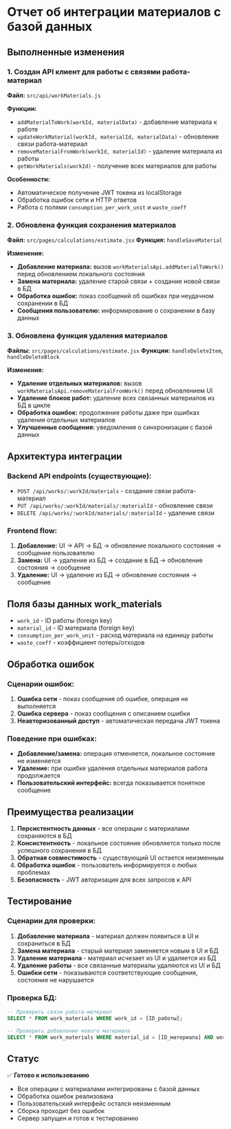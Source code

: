 # Отчет об интеграции материалов с базой данных

## Выполненные изменения

### 1. Создан API клиент для работы с связями работа-материал

**Файл:** `src/api/workMaterials.js`

**Функции:**
- `addMaterialToWork(workId, materialData)` - добавление материала к работе
- `updateWorkMaterial(workId, materialId, materialData)` - обновление связи работа-материал
- `removeMaterialFromWork(workId, materialId)` - удаление материала из работы
- `getWorkMaterials(workId)` - получение всех материалов для работы

**Особенности:**
- Автоматическое получение JWT токена из localStorage
- Обработка ошибок сети и HTTP ответов
- Работа с полями `consumption_per_work_unit` и `waste_coeff`

### 2. Обновлена функция сохранения материалов

**Файл:** `src/pages/calculations/estimate.jsx`
**Функция:** `handleSaveMaterial`

**Изменения:**
- **Добавление материала:** вызов `workMaterialsApi.addMaterialToWork()` перед обновлением локального состояния
- **Замена материала:** удаление старой связи + создание новой связи в БД
- **Обработка ошибок:** показ сообщений об ошибках при неудачном сохранении в БД
- **Сообщения пользователю:** информирование о сохранении в базу данных

### 3. Обновлена функция удаления материалов

**Файлы:** `src/pages/calculations/estimate.jsx`
**Функции:** `handleDeleteItem`, `handleDeleteBlock`

**Изменения:**
- **Удаление отдельных материалов:** вызов `workMaterialsApi.removeMaterialFromWork()` перед обновлением UI
- **Удаление блоков работ:** удаление всех связанных материалов из БД в цикле
- **Обработка ошибок:** продолжение работы даже при ошибках удаления отдельных материалов
- **Улучшенные сообщения:** уведомления о синхронизации с базой данных

## Архитектура интеграции

### Backend API endpoints (существующие):
- `POST /api/works/:workId/materials` - создание связи работа-материал
- `PUT /api/works/:workId/materials/:materialId` - обновление связи
- `DELETE /api/works/:workId/materials/:materialId` - удаление связи

### Frontend flow:
1. **Добавление:** UI → API → БД → обновление локального состояния → сообщение пользователю
2. **Замена:** UI → удаление из БД → создание в БД → обновление состояния → сообщение
3. **Удаление:** UI → удаление из БД → обновление состояния → сообщение

## Поля базы данных work_materials

- `work_id` - ID работы (foreign key)
- `material_id` - ID материала (foreign key)  
- `consumption_per_work_unit` - расход материала на единицу работы
- `waste_coeff` - коэффициент потерь/отходов

## Обработка ошибок

### Сценарии ошибок:
1. **Ошибка сети** - показ сообщения об ошибке, операция не выполняется
2. **Ошибка сервера** - показ сообщения с описанием ошибки
3. **Неавторизованный доступ** - автоматическая передача JWT токена

### Поведение при ошибках:
- **Добавление/замена:** операция отменяется, локальное состояние не изменяется
- **Удаление:** при ошибке удаления отдельных материалов работа продолжается
- **Пользовательский интерфейс:** всегда показывается понятное сообщение

## Преимущества реализации

1. **Персистентность данных** - все операции с материалами сохраняются в БД
2. **Консистентность** - локальное состояние обновляется только после успешного сохранения в БД  
3. **Обратная совместимость** - существующий UI остается неизменным
4. **Обработка ошибок** - пользователь информируется о любых проблемах
5. **Безопасность** - JWT авторизация для всех запросов к API

## Тестирование

### Сценарии для проверки:
1. **Добавление материала** - материал должен появиться в UI и сохраниться в БД
2. **Замена материала** - старый материал заменяется новым в UI и БД
3. **Удаление материала** - материал исчезает из UI и удаляется из БД
4. **Удаление работы** - все связанные материалы удаляются из UI и БД
5. **Ошибки сети** - показываются соответствующие сообщения, состояние не нарушается

### Проверка БД:
```sql
-- Проверить связи работа-материал
SELECT * FROM work_materials WHERE work_id = [ID_работы];

-- Проверить добавление нового материала
SELECT * FROM work_materials WHERE material_id = [ID_материала] AND work_id = [ID_работы];
```

## Статус

✅ **Готово к использованию**
- Все операции с материалами интегрированы с базой данных
- Обработка ошибок реализована
- Пользовательский интерфейс остался неизменным  
- Сборка проходит без ошибок
- Сервер запущен и готов к тестированию